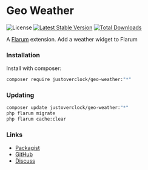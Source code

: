 # Geo Weather

![License](https://img.shields.io/badge/license-MIT-blue.svg) [![Latest Stable Version](https://img.shields.io/packagist/v/justoverclock/geo-weather.svg)](https://packagist.org/packages/justoverclock/geo-weather) [![Total Downloads](https://img.shields.io/packagist/dt/justoverclock/geo-weather.svg)](https://packagist.org/packages/justoverclock/geo-weather)

A [Flarum](http://flarum.org) extension. Add a weather widget to Flarum

### Installation

Install with composer:

```sh
composer require justoverclock/geo-weather:"*"
```

### Updating

```sh
composer update justoverclock/geo-weather:"*"
php flarum migrate
php flarum cache:clear
```

### Links

- [Packagist](https://packagist.org/packages/justoverclock/geo-weather)
- [GitHub](https://github.com/justoverclock/geo-weather)
- [Discuss](https://discuss.flarum.org/d/PUT_DISCUSS_SLUG_HERE)

